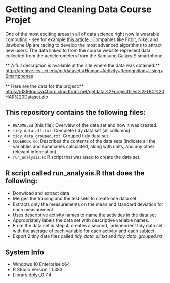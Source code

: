 # Getting and Cleaning Data Course Projet
One of the most exciting areas in all of data science right now is wearable computing - see for example [this article](http://www.insideactivitytracking.com/data-science-activity-tracking-and-the-battle-for-the-worlds-top-sports-brand/) . Companies like Fitbit, Nike, and Jawbone Up are racing to develop the most advanced algorithms to attract new users. The data linked to from the course website represent data collected from the accelerometers from the Samsung Galaxy S smartphone. 

** A full description is available at the site where the data was obtained:**
http://archive.ics.uci.edu/ml/datasets/Human+Activity+Recognition+Using+Smartphones

** Here are the data for the project:**
https://d396qusza40orc.cloudfront.net/getdata%2Fprojectfiles%2FUCI%20HAR%20Dataset.zip


## This repository contains the following files: ##

- `README.md` (this file): Overview of the data set and how it was created.
- `tidy_data_all.txt`: Complete tidy data set (all collumns).
- `tidy_data_grouped.txt`: Grouped tidy data set.
- `CODEBOOK.md`: Describes the contents of the data sets (indicate all the variables and summaries calculated, along with units, and any other relevant information).
- `run_analysis.R`: R script that was used to create the data set. 

## R script called run_analysis.R that does the following:

* Donwload and extract data
* Merges the training and the test sets to create one data set.
* Extracts only the measurements on the mean and standard deviation for each measurement.
* Uses descriptive activity names to name the activities in the data set
* Appropriately labels the data set with descriptive variable names.
* From the data set in step 4, creates a second, independent tidy data set with the average of each variable for each activity and each subject.
* Export 2 tiny data files called *tidy_data_all.txt* and *tidy_data_grouped.txt*.

## System Info
* Windows 10 Enterprise x64
* R Studio Version 1.1.383
* Library dplyr_0.7.4
